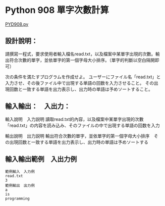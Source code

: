 # Python 908 單字次數計算
[PYD908.py](https://github.com/eclairsameal/TQC-Python/blob/master/%E7%AC%AC9%E9%A1%9E%EF%BC%9A%E6%AA%94%E6%A1%88%E8%88%87%E7%95%B0%E5%B8%B8%E8%99%95%E7%90%86/908%20%E5%96%AE%E5%AD%97%E6%AC%A1%E6%95%B8%E8%A8%88%E7%AE%97/PYD908.py)
## 設計說明：
請撰寫一程式，要求使用者輸入檔名read.txt，以及檔案中某單字出現的次數。輸出符合次數的單字，並依單字的第一個字母大小排序。（單字的判斷以空白隔開即可）

次の条件を満たすプログラムを作成せよ。
ユーザーにファイル名「read.txt」と入力させ、その後ファイル中で出現する単語の回数を入力させること。
その出現回数と一致する単語を出力表示し、出力時の単語は予めソートすること。

## 輸入輸出：　入出力：
輸入說明　入力説明
讀取read.txt的內容，以及檔案中某單字出現的次數　「read.txt」の内容を読み込み、そのファイルの中で出現する単語の回数を入力

輸出說明　出力説明
輸出符合次數的單字，並依單字的第一個字母大小排序　その出現回数と一致する単語を出力表示し、出力時の単語は予めソートする

## 輸入輸出範例　入出力例
```
範例輸入　入力例
read.txt
3
範例輸出　出力例
a
is
programming
```

